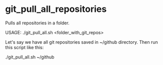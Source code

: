 # git_pull_all_repositories
Pulls all repositories in a folder.

USAGE:
  ./git_pull_all.sh <folder_with_git_repos>

Let's say we have all git repositories saved in ~/github directory. Then 
run this script like this:

  ./git_pull_all.sh ~/github
